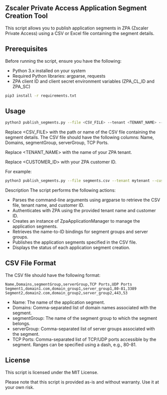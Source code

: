 ## Zscaler Private Access Application Segment Creation Tool

This script allows you to publish application segments in ZPA (Zscaler Private Access) using a CSV or Excel file containing the segment details.

## Prerequisites
Before running the script, ensure you have the following:

- Python 3.x installed on your system
- Required Python libraries: argparse, requests
- ZPA client ID and client secret environment variables (ZPA_CL_ID and ZPA_SC)

```bash
pip3 install -r requirements.txt
```


## Usage
```bash
python3 publish_segments.py --file <CSV_FILE> --tenant <TENANT_NAME> --customer-id <CUSTOMER_ID>
```

Replace <CSV_FILE> with the path or name of the CSV file containing the segment details. The CSV file should have the following columns: Name, Domains, segmentGroup, serverGroup, TCP Ports.

Replace <TENANT_NAME> with the name of your ZPA tenant.

Replace <CUSTOMER_ID> with your ZPA customer ID.

For example:

```bash
python3 publish_segments.py --file segments.csv --tenant mytenant --customer-id 12345
```

Description
The script performs the following actions:

- Parses the command-line arguments using argparse to retrieve the CSV file, tenant name, and customer ID.
- Authenticates with ZPA using the provided tenant name and customer ID.
- Creates an instance of ZpaApplicationManager to manage the application segments.
- Retrieves the name-to-ID bindings for segment groups and server groups.
- Publishes the application segments specified in the CSV file.
- Displays the status of each application segment creation.

## CSV File Format
The CSV file should have the following format:
```csv
Name,Domains,segmentGroup,serverGroup,TCP Ports,UDP Ports
Segment1,domain1.com,domain_group1,server_group1,80-81,3389
Segment2,domain2.com,domain_group2,server_group2,443,53
```

- Name: The name of the application segment.
- Domains: Comma-separated list of domain names associated with the segment.
- segmentGroup: The name of the segment group to which the segment belongs.
- serverGroup: Comma-separated list of server groups associated with the segment.
- TCP Ports: Comma-separated list of TCP/UDP ports accessible by the segment. Ranges can be specified using a dash, e.g., 80-81.

## License
This script is licensed under the MIT License.

Please note that this script is provided as-is and without warranty. Use it at your own risk.
